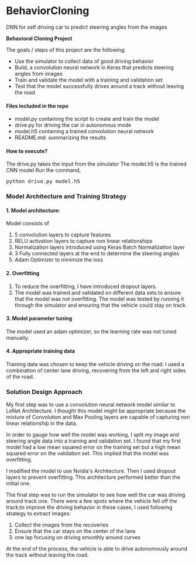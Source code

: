 # BehaviorCloning
DNN for self driving car to predict steering angles from the images 

**Behavioral Cloning Project**

The goals / steps of this project are the following:
* Use the simulator to collect data of good driving behavior
* Build, a convolution neural network in Keras that predicts steering angles from images
* Train and validate the model with a training and validation set
* Test that the model successfully drives around a track without leaving the road

#### Files included in the repo
* model.py containing the script to create and train the model
* drive.py for driving the car in autonomous mode
* model.h5 containing a trained convolution neural network 
* README.md: summarizing the results

#### How to execute?

The drive.py takes the input from the simulator
The model.h5 is the trained CNN model 
Run the command, 
<pre>
python drive.py model.h5 
</pre>

### Model Architecture and Training Strategy

#### 1. Model architecture:
Model consists of 
1. 5 convolution layers to capture features 
2. RELU activation layers to capture non linear relationships
3. Normalization layers introduced using Keras Batch Normalization layer
4. 3 Fully connected layers at the end to determine the steering angles 
5. Adam Optimizer to minimize the loss 

#### 2. Overfitting 
1. To reduce the overfitting, I have introduced dropout layers. 
2. The model was trained and validated on different data sets to ensure that the model was not overfitting. The model was tested by 
running it through the simulator and ensuring that the vehicle could stay on track.

#### 3. Model parameter tuning 

The model used an adam optimizer, so the learning rate was not tuned manually.

#### 4. Appropriate training data

Training data was chosen to keep the vehicle driving on the road. 
I used a combination of center lane driving, recovering from the left and right sides of the road. 

### Solution Design Approach

My first step was to use a convolution neural network model similar to LeNet Architecture.
I thought this model might be appropriate because the mixture of Convolution and Max Pooling layers are capable of capturing non 
linear relationship in the data. 

In order to gauge how well the model was working, 
I split my image and steering angle data into a training and validation set. I found that my first 
model had a low mean squared error on the training set but a high mean squared error on the validation set. 
This implied that the model was overfitting. 

I modified the model to use Nvidia's Architecture. 
Then I used dropout layers to prevent overfitting. This architecture performed better than the initial one. 

The final step was to run the simulator to see how well the car was driving around track one.
There were a few spots where the vehicle fell off the track;to improve the driving behavior in these cases, I used following 
strategy to extract images:
1. Collect the images from the recoveries
2. Ensure that the car stays on the center of the lane 
3. one lap focusing on driving smoothly around curves

At the end of the process, the vehicle is able to drive autonomously around the track without leaving the road.

